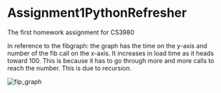 # Assignment1PythonRefresher
The first homework assignment for CS3980

In reference to the fibgraph:
    the graph has the time on the y-axis and number of the fib call on the x-axis.
    It increases in load time as it heads toward 100. 
    This is because it has to go through more and more calls to reach the number.
    This is due to recursion.

![fip_graph](https://github.com/henrykrain/Assignment1PythonRefresher/assets/120867004/955251d4-1c80-4e43-a386-03a9e6a3d82f)
